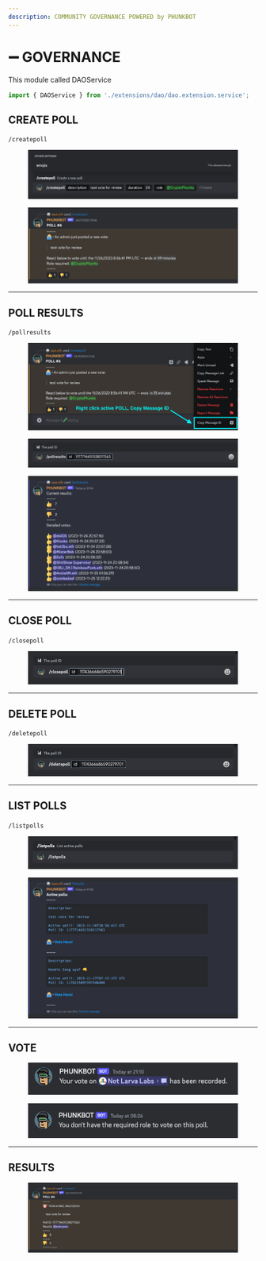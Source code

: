 ```yaml
---
description: COMMUNITY GOVERNANCE POWERED by PHUNKBOT
---
```


# ➖ GOVERNANCE

This module called DAOService&#x20;

```typescript
import { DAOService } from './extensions/dao/dao.extension.service';
```

## CREATE POLL

`/createpoll`

<figure><img src="../../.gitbook/assets/Bildschirmfoto 2023-11-26 um 21.01.11.png" alt=""><figcaption></figcaption></figure>

<figure><img src="../../.gitbook/assets/Bildschirmfoto 2023-11-26 um 20.58.19.png" alt=""><figcaption></figcaption></figure>

***

## POLL RESULTS

`/pollresults`

<figure><img src="../../.gitbook/assets/Bildschirmfoto 2023-11-26 um 21.02.38.png" alt=""><figcaption></figcaption></figure>

<figure><img src="../../.gitbook/assets/Bildschirmfoto 2023-11-26 um 21.05.24.png" alt=""><figcaption></figcaption></figure>

<figure><img src="../../.gitbook/assets/Bildschirmfoto 2023-11-26 um 21.06.48.png" alt=""><figcaption></figcaption></figure>

***

## CLOSE POLL

`/closepoll`

<figure><img src="../../.gitbook/assets/Bildschirmfoto 2023-11-15 um 16.24.28.png" alt=""><figcaption></figcaption></figure>

***

## DELETE POLL

`/deletepoll`

<figure><img src="../../.gitbook/assets/Bildschirmfoto 2023-11-15 um 16.25.01.png" alt=""><figcaption></figcaption></figure>

***

## LIST POLLS

`/listpolls`

<figure><img src="../../.gitbook/assets/Bildschirmfoto 2023-11-15 um 16.25.33.png" alt=""><figcaption></figcaption></figure>

<figure><img src="../../.gitbook/assets/Bildschirmfoto 2023-11-26 um 21.08.16.png" alt=""><figcaption></figcaption></figure>

***

## VOTE

<figure><img src="../../.gitbook/assets/Bildschirmfoto 2023-11-26 um 21.11.31.png" alt=""><figcaption></figcaption></figure>

<figure><img src="../../.gitbook/assets/Bildschirmfoto 2023-11-26 um 21.12.18.png" alt=""><figcaption></figcaption></figure>

***

## RESULTS

<figure><img src="../../.gitbook/assets/Bildschirmfoto 2023-11-27 um 03.19.18.png" alt=""><figcaption></figcaption></figure>
